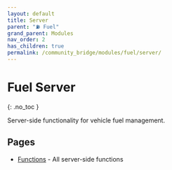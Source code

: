 ```yaml
---
layout: default
title: Server
parent: "⛽ Fuel"
grand_parent: Modules
nav_order: 2
has_children: true
permalink: /community_bridge/modules/fuel/server/
---
```


# Fuel Server
{: .no_toc }

Server-side functionality for vehicle fuel management.

## Pages

- [Functions](server/functions.md) - All server-side functions